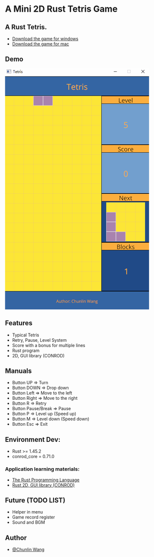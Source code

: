 # A Mini 2D Rust Tetris Game

## A Rust Tetris.

* [Download the game for windows](https://github.com/chunlinwang/rust-tetris/blob/main/bin/tetris.exe)
* [Download the game for mac](https://github.com/chunlinwang/rust-tetris/blob/main/bin/tetris)

## Demo

![Demo Windows](https://raw.githubusercontent.com/chunlinwang/rust-tetris/main/assets/images/rust-tetris-demo-windows.gif)

## Features

* Typical Tetris
* Retry, Pause, Level System
* Score with a bonus for multiple lines
* Rust program  
* 2D, GUI library (CONROD)

## Manuals

* Button UP => Turn
* Button DOWN => Drop down
* Button Left => Move to the left
* Button Right => Move to the right
* Button R => Retry
* Button Pause/Break => Pause
* Button P => Level up (Speed up)
* Button M => Level down (Speed down)
* Button Esc => Exit

## Environment Dev:

* Rust >= 1.45.2 
* conrod_core = 0.71.0

### Application learning materials:

* [The Rust Programming Language](https://doc.rust-lang.org/book/)
* [Rust 2D, GUI library (CONROD)](https://docs.rs/conrod_core/0.71.0/conrod_core/)

## Future (TODO LIST)

* Helper in menu
* Game record register
* Sound and BGM 

## Author
* [@Chunlin Wang](https://www.linkedin.com/in/chunlin-wang-b606b159/)